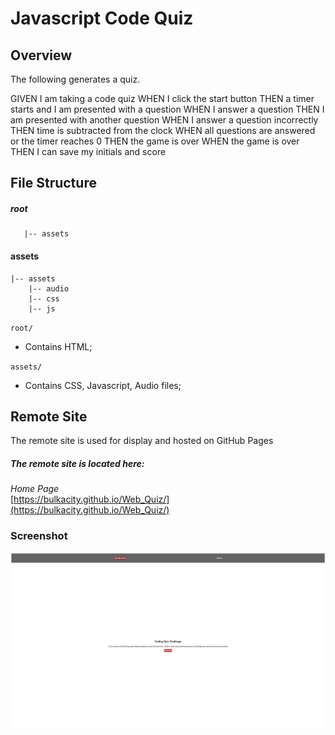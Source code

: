 # Javascript Code Quiz

## Overview

The following generates a quiz.

GIVEN I am taking a code quiz
WHEN I click the start button
THEN a timer starts and I am presented with a question
WHEN I answer a question
THEN I am presented with another question
WHEN I answer a question incorrectly
THEN time is subtracted from the clock
WHEN all questions are answered or the timer reaches 0
THEN the game is over
WHEN the game is over
THEN I can save my initials and score


## File Structure

##### root

```shell
   |-- assets
```

#### assets
```shell
|-- assets
    |-- audio
    |-- css
    |-- js
```

`root/`

- Contains HTML;


`assets/`

- Contains CSS, Javascript, Audio files;


## Remote Site

The remote site is used for display and hosted on GitHub Pages

##### The remote site is located here:
*Home Page*<br>[https://bulkacity.github.io/Web_Quiz/](https://bulkacity.github.io/Web_Quiz/)

### Screenshot

![Portfolio Screenshot](./assets/ScreenShot.png)
